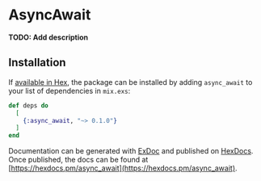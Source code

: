 # AsyncAwait

**TODO: Add description**

## Installation

If [available in Hex](https://hex.pm/docs/publish), the package can be installed
by adding `async_await` to your list of dependencies in `mix.exs`:

```elixir
def deps do
  [
    {:async_await, "~> 0.1.0"}
  ]
end
```

Documentation can be generated with [ExDoc](https://github.com/elixir-lang/ex_doc)
and published on [HexDocs](https://hexdocs.pm). Once published, the docs can
be found at [https://hexdocs.pm/async_await](https://hexdocs.pm/async_await).

